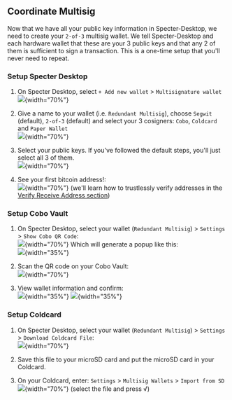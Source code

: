 ## Coordinate Multisig

Now that we have all your public key information in Specter-Desktop, we need to create your `2-of-3` multisig wallet.
We tell Specter-Desktop and each hardware wallet that these are your 3 public keys and that any 2 of them is sufficient to sign a transaction.
This is a one-time setup that you'll never need to repeat.

### Setup Specter Desktop

1. On Specter Desktop, select `+ Add new wallet` > `Multisignature wallet` 
![](./assets/img/coordinate-multisig-specter-desktop-add-wallet.png){width="70%"}

1. Give a name to your wallet (i.e. `Redundant Multisig`), choose `Segwit` (default), `2-of-3` (default) and select your 3 cosigners: `Cobo`, `Coldcard` and `Paper Wallet`  
![](./assets/img/coordinate-multisig-specter-desktop-quorum.png){width="70%"}

1. Select your public keys. If you've followed the default steps, you'll just select all 3 of them.  
![](./assets/img/coordinate-multisig-specter-desktop-keys.png){width="70%"}

1. See your first bitcoin address!:   
![](./assets/img/verify-address-specter-desktop.png){width="70%"} 
(we'll learn how to trustlessly verify addresses in the [Verify Receive Address section](#verify-receive-address))

### Setup Cobo Vault
1. On Specter Desktop, select your wallet (`Redundant Multisig`) > `Settings` > `Show Cobo QR Code`:  
![](./assets/img/coordinate-multisig-specter-desktop-export-cobo.png){width="70%"} 
Which will generate a popup like this:  
![](./assets/img/coordinate-multisig-specter-desktop-export-cobo-qr.png){width="35%"}

1. Scan the QR code on your Cobo Vault:  
![](./assets/img/coordinate-multisig-specter-desktop-import-cobo-qr.png){width="70%"}

1. View wallet information and confirm:    
![](./assets/img/coordinate-multisig-specter-desktop-cobo-imported.jpeg){width="35%"}
![](./assets/img/coordinate-multisig-view-policy-onsetup-cobo.jpeg){width="35%"}

### Setup Coldcard
1. On Specter Desktop, select your wallet (`Redundant Multisig`) > `Settings` > `Download Coldcard File`:  
![](./assets/img/coordinate-multisig-specter-desktop-export-coldcard.png){width="70%"}

1. Save this file to your microSD card and put the microSD card in your Coldcard.  

1. On your Coldcard, enter: `Settings` > `Multisig Wallets` > `Import from SD`  
![](./assets/img/coordinate-multisig-coldcard-create-airgapped.png){width="70%"} 
(select the file and press √)

